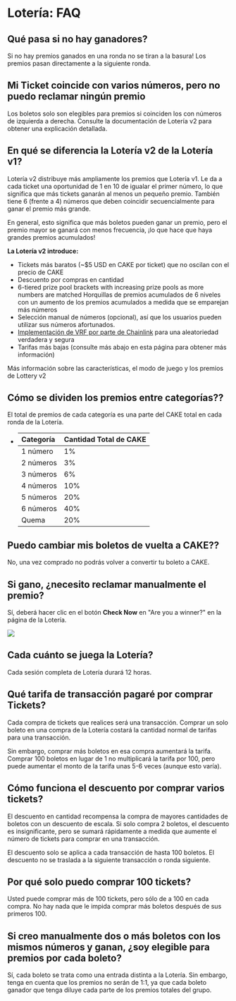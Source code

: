 # Lotería: FAQ

## Qué pasa si no hay ganadores?

Si no hay premios ganados en una ronda no se tiran a la basura! Los premios pasan directamente a la siguiente ronda.

## Mi Ticket coincide con varios números, pero no puedo reclamar ningún premio

Los boletos solo son elegibles para premios si coinciden los con números de izquierda a derecha. Consulte la documentación de Lotería v2 para obtener una explicación detallada.

## En qué se diferencia la Lotería v2 de la Lotería v1?

Lotería v2 distribuye más ampliamente los premios que Lotería v1. Le da a cada ticket una oportunidad de 1 en 10 de igualar el primer número, lo que significa que más tickets ganarán al menos un pequeño premio. También tiene 6 \(frente a 4\) números que deben coincidir secuencialmente para ganar el premio más grande.

En general, esto significa que más boletos pueden ganar un premio, pero el premio mayor se ganará con menos frecuencia, ¡lo que hace que haya grandes premios acumulados!

**La Lotería v2 introduce:**

* Tickets más baratos \(~$5 USD en CAKE por ticket\) que no oscilan con el precio de CAKE
* Descuento por compras en cantidad
* 6-tiered prize pool brackets with increasing prize pools as more numbers are matched Horquillas de premios acumulados de 6 niveles con un aumento de los premios acumulados a medida que se emparejan más números
* Selección manual de números \(opcional\), así que los usuarios pueden utilizar sus números afortunados.
* [Implementación de VRF por parte de Chainlink](https://docs.chain.link/docs/chainlink-vrf/) para una aleatoriedad verdadera y segura
* Tarifas más bajas \(consulte más abajo en esta página para obtener más información\)

Más información sobre las características, el modo de juego y los premios de Lottery v2

## Cómo se dividen los premios entre categorías??

El total de premios de cada categoría es una parte del CAKE total en cada ronda de la Lotería.

* | Categoría | Cantidad Total de CAKE |
  | :--- | :--- |
  | 1 número | 1% |
  | 2 números | 3% |
  | 3 números | 6% |
  | 4 números | 10% |
  | 5 números | 20% |
  | 6 números | 40% |
  | Quema | 20% |

## Puedo cambiar mis boletos de vuelta a CAKE??

No, una vez comprado no podrás volver a convertir tu boleto a CAKE.

## Si gano, ¿necesito reclamar manualmente el premio?

Sí, deberá hacer clic en el botón **Check Now** en "Are you a winner?" en la página de la Lotería.

![](../../.gitbook/assets/image%20%2886%29.png)

## Cada cuánto se juega la Lotería?

Cada sesión completa de Lotería durará 12 horas.

## Qué tarifa de transacción pagaré por comprar Tickets?

Cada compra de tickets que realices será una transacción. Comprar un solo boleto en una compra de la Lotería costará la cantidad normal de tarifas para una transacción.

Sin embargo, comprar más boletos en esa compra aumentará la tarifa. Comprar 100 boletos en lugar de 1 no multiplicará la tarifa por 100, pero puede aumentar el monto de la tarifa unas 5-6 veces \(aunque esto varía\).

## Cómo funciona el descuento por comprar varios tickets?

El descuento en cantidad recompensa la compra de mayores cantidades de boletos con un descuento de escala. Si solo compra 2 boletos, el descuento es insignificante, pero se sumará rápidamente a medida que aumente el número de tickets para comprar en una transacción.

El descuento solo se aplica a cada transacción de hasta 100 boletos. El descuento no se traslada a la siguiente transacción o ronda siguiente.

## Por qué solo puedo comprar 100 tickets?

Usted puede comprar más de 100 tickets, pero sólo de a 100 en cada compra. No hay nada que le impida comprar más boletos después de sus primeros 100.

## Si creo manualmente dos o más boletos con los mismos números y ganan, ¿soy elegible para premios por cada boleto?

Sí, cada boleto se trata como una entrada distinta a la Lotería. Sin embargo, tenga en cuenta que los premios no serán de 1:1, ya que cada boleto ganador que tenga diluye cada parte de los premios totales del grupo.

